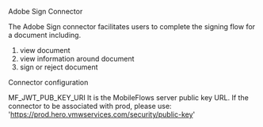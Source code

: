 Adobe Sign Connector

The Adobe Sign connector facilitates users to complete the signing flow for a document including. 
1. view document
2. view information around document
3. sign or reject document

Connector configuration

MF_JWT_PUB_KEY_URI
It is the MobileFlows server public key URL. If the connector to be associated with prod, please use: 'https://prod.hero.vmwservices.com/security/public-key'
